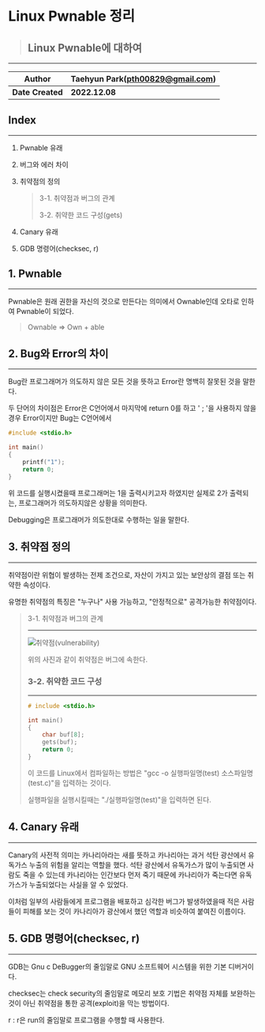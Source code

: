 # Linux Pwnable 정리

> ## Linux Pwnable에 대하여

---

| Author           | Taehyun Park(pth00829@gmail.com) |
| ---------------- | -------------------------------- |
| **Date Created** | **2022.12.08**                   |





## Index

---

1. Pwnable 유래

2. 버그와 에러 차이

3. 취약점의 정의

   > 3-1. 취약점과 버그의 관계
   >
   > 3-2. 취약한 코드 구성(gets)

4. Canary 유래

5. GDB 명령어(checksec, r)



## 1. Pwnable

---

Pwnable은 원래 권한을 자신의 것으로 만든다는 의미에서 Ownable인데 오타로 인하여 Pwnable이 되었다.

> Ownable => Own + able



## 2. Bug와 Error의 차이

---

Bug란 프로그래머가 의도하지 않은 모든 것을 뜻하고 Error란 명백히 잘못된 것을 말한다.

두 단어의 차이점은 Error은 C언어에서 마지막에 return 0를 하고 ' ; '을 사용하지 않을 경우 Error이지만 Bug는 C언어에서 

```c
#include <stdio.h>

int main()
{
    printf("1");
    return 0;
}
```

위 코드를 실행시켰을때 프로그래머는 1을 출력시키고자 하였지만 실제로 2가 출력되는, 프로그래머가 의도하지않은 상황을 의미한다.

Debugging은 프로그래머가 의도한대로 수행하는 일을 말한다.



## 3. 취약점 정의

---

취약점이란 위협이 발생하는 전제 조건으로, 자산이 가지고 있는 보안상의 결점 또는 취약한 속성이다.

유명한 취약점의 특징은 "누구나" 사용 가능하고, "안정적으로" 공격가능한 취약점이다.

>  3-1. 취약점과 버그의 관계
>
> ---
>
> ![취약점(vulnerability)](https://t1.daumcdn.net/cfile/tistory/99B0964A5C4370D40A)
>
> 위의 사진과 같이 취약점은 버그에 속한다.
>
> 
>
> ### 3-2. 취약한 코드 구성
>
> ---
>
> ```c
> # include <stdio.h>
> 
> int main()
> {
>     char buf[8];
>     gets(buf);
>     return 0;
> }
> ```
>
> 이 코드를 Linux에서 컴파일하는 방법은 "gcc -o 실행파일명(test) 소스파일명(test.c)"을 입력하는 것이다.
>
> 실행파일을 실행시킬때는 "./실행파일명(test)"을 입력하면 된다.



## 4. Canary 유래

---

Canary의 사전적 의미는 카나리아라는 새를 뜻하고 카나리아는 과거 석탄 광산에서 유독가스 누출의 위험을 알리는 역할을 했다. 석탄 광산에서 유독가스가 많이 누출되면 사람도 죽을 수 있는데 카나리아는 인간보다 먼저 죽기 때문에 카나리아가 죽는다면 유독가스가 누출되었다는 사실을 알 수 있었다. 

이처럼 일부의 사람들에게 프로그램을 배포하고 심각한 버그가 발생하였을때 적은 사람들이 피해를 보는 것이 카나리아가 광산에서 했던 역할과 비슷하여 붙여진 이름이다.



## 5. GDB 명령어(checksec, r)

---

GDB는 Gnu c DeBugger의 줄임말로 GNU 소프트웨어 시스템을 위한 기본 디버거이다.

checksec는 check security의 줄임말로 메모리 보호 기법은 취약점 자체를 보완하는 것이 아닌 취약점을 통한 공격(exploit)을 막는 방법이다.

r : r은 run의 줄임말로 프로그램을 수행할 때 사용한다.